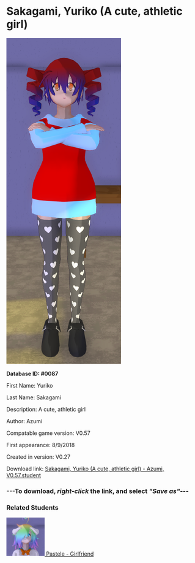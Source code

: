 # Sakagami, Yuriko (A cute, athletic girl)

<img src="../../Files/Images/Sakagami, Yuriko (A cute, athletic girl).png" title="Sakagami, Yuriko (A cute, athletic girl) - Azumi, V0.57">

**Database ID: #0087**

First Name: Yuriko

Last Name: Sakagami

Description: A cute, athletic girl

Author: Azumi

Compatable game version: V0.57

First appearance: 8/9/2018

Created in version: V0.27

Download link: <a href="https://raw.githubusercontent.com/Arbiter1223/Daigaku-Gurashi-Custom-Students/master/Files/Student%20Files/Sakagami%2C%20Yuriko%20(A%20cute%2C%20athletic%20girl)%20-%20Azumi%2C%20V0.57.student">Sakagami, Yuriko (A cute, athletic girl) - Azumi, V0.57.student</a>

### ---**To download, _right-click_ the link, and select _"Save as"_**---

### Related Students

<a href="Momotami, Pastele (A very kind, pastel girl).md"><img src="../../Files/Thumbs/Momotami, Pastele (A very kind, pastel girl).png" height="100" width="100" title="Momotami, Pastele (A very kind, pastel girl) - Azumi, V0.57"></a><a href="Momotami, Pastele (A very kind, pastel girl).md"> Pastele - Girlfriend</a>

